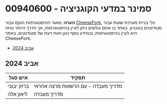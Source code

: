 # 00940600 - סמינר במדעי הקוגניציה

**הערה**: מאגר ההיסטוגרמות הוקם עבור [CheeseFork](https://cheesefork.cf/), כלי בניית מערכת שעות עבור סטודנטים בטכניון. באתר בו אתם גולשים ניתן לעיין בהיסטוגרמות, אך הדרך היותר נוחה היא לעיין בהיסטוגרמות, ובמידע נוסף כגון חוות דעת של סטודנטים, באתר CheeseFork.

* [אביב 2024](#202302)

<h2 id="202302">אביב 2024</h2>

| איש סגל | תפקיד |
| ---- | ---- |
| ברזק יבגני | מדריך מעבדה - עם הרשאות מרצה אחראי |
| ליאון אלה | מדריך מעבדה |

